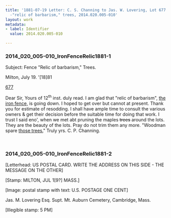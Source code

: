 ```yaml
---
title: '1881-07-19 Letter: C. S. Channing to Jas. W. Lovering, Lot 677 iron fence
  -"relic of barbarism," trees, 2014.020.005-010'
layout: work
metadata:
- label: Identifier
  value: 2014.020.005-010

---
```

<div class="pages">
<div id="page-1484526">
<h3><a name="page-1484526">2014_020_005-010_IronFenceRelic1881-1</a></h3>
<div class="page-content">
<p>Subject: Fence "Relic of barbarism," Trees.</p>
<p>Milton, July 19. '[18]81</p>
<p><u>677</u></p>
<p>Dear Sir, <span class='line-break'> </span>Yours of 12<sup>th</sup> inst.<span class='line-break'> </span>duly read. I am glad<span class='line-break'> </span>that "relic of barbarism",<span class='line-break'> </span><u>the iron fence,</u> is going<span class='line-break'> </span>down. I hoped to get<span class='line-break'> </span>over but cannot at present.<span class='line-break'> </span>Thank you for estimate<span class='line-break'> </span>of resodding. I shall <span class='line-break'> </span>have ample time to <span class='line-break'> </span>consult the various <span class='line-break'> </span>owners &amp; get their<span class='line-break'> </span>decision before the<span class='line-break'> </span>suitable time for doing<span class='line-break'> </span>that work. I trust I <span class='line-break'> </span>said eno', when we met<span class='line-break'> </span>abt pruning the maples<span class='line-break'> </span><del>trees</del> around the lots.<span class='line-break'> </span>They are the beauty of <span class='line-break'> </span>the lots. Pray do not trim<span class='line-break'> </span>them any more.<span class='line-break'> </span>"Woodman spare <u>those trees.</u>"<span class='line-break'> </span>Truly yrs. C. P. Channing.</p>
</div>
</div>
<br />
<div id="page-1484527">
<h3><a name="page-1484527">2014_020_005-010_IronFenceRelic1881-2</a></h3>
<div class="page-content">
<p>[Letterhead: US POSTAL CARD.<span class='line-break'> </span>WRITE THE ADDRESS ON THIS SIDE - THE MESSAGE ON THE OTHER]</p>
<p>[Stamp: MILTON,<span class='line-break'> </span>JUL<span class='line-break'> </span>1[9?]<span class='line-break'> </span>MASS.]</p>
<p>[Image: postal stamp with text:<span class='line-break'> </span>U.S. POSTAGE<span class='line-break'> </span>ONE CENT]</p>
<p>Jas. M. Lovering Esq.<span class='line-break'> </span>Supt. Mt. Auburn Cemetery,<span class='line-break'> </span>Cambridge,<span class='line-break'> </span>Mass.</p>
<p>[Illegible stamp: 5 PM] </p>
</div>
</div>
<br />
</div>
